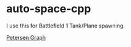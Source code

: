 # auto-space-cpp
I use this for Battlefield 1 Tank/Plane spawning.

<a href="http://en.wikipedia.org/wiki/Petersen_graph">Petersen Graph</a>
